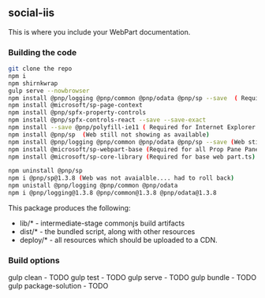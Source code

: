 ## social-iis

This is where you include your WebPart documentation.

### Building the code

```bash
git clone the repo
npm i
npm shirnkwrap
gulp serve --nowbrowser
npm install @pnp/logging @pnp/common @pnp/odata @pnp/sp --save  ( Required to get list items from web )
npm install @microsoft/sp-page-context
npm install @pnp/spfx-property-controls
npm install @pnp/spfx-controls-react --save --save-exact
npm install --save @pnp/polyfill-ie11 ( Required for Internet Explorer Expand/Select calls )
npm install @pnp/sp  (Web still not showing as available)
npm install @pnp/logging @pnp/common @pnp/odata @pnp/sp --save (Web still not available on pnp/sp)
npm install @microsoft/sp-webpart-base (Required for all Prop Pane Panel files)
npm install @microsoft/sp-core-library (Required for base web part.ts)

npm uninstall @pnp/sp
npm i @pnp/sp@1.3.8 (Web was not avaialble.... had to roll back)
npm unistall @pnp/logging @pnp/common @pnp/odata 
npm i @pnp/logging@1.3.8 @pnp/common@1.3.8 @pnp/odata@1.3.8


```

This package produces the following:

* lib/* - intermediate-stage commonjs build artifacts
* dist/* - the bundled script, along with other resources
* deploy/* - all resources which should be uploaded to a CDN.

### Build options

gulp clean - TODO
gulp test - TODO
gulp serve - TODO
gulp bundle - TODO
gulp package-solution - TODO
